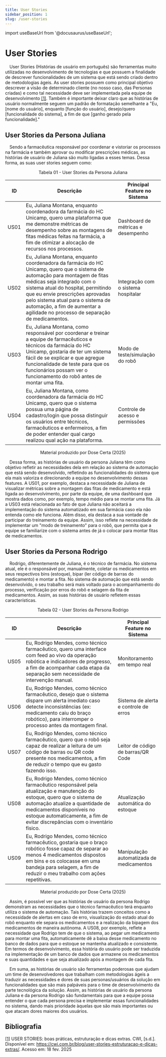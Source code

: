 ```yaml
---
title: User Stories
sidebar_position: 1
slug: /user-stories
---
```


import useBaseUrl from '@docusaurus/useBaseUrl';

# User Stories 

&emsp;User Stories (Histórias de usuário em português) são ferramentas muito utilizadas no desenvolvimento de tecnologias e que possuem a finalidade de descrever funcionalidades de um sistema que está sendo criado dentro de metodologias ágeis. As user stories possuem como principal objetivo descrever a visão de determinado cliente (no nosso caso, das Personas criadas) e como tal necessidade deve ser implementada pela equipe de desenvolvimento [[1]](https://cwi.com.br/blog/user-stories-estruturacao-e-dicas-extras/). Também é importante deixar claro que as histórias de usuário normalmente seguem um padrão de formatação semelhante a "Eu, [nome do usuário], enquanto [função do usuário], desejo/quero [funcionalidade do sistema], a fim de que [ganho gerado pela funcionalidade]."

## User Stories da Persona Juliana
&emsp;Sendo a farmacêutica responsável por coordenar e vistoriar os processos na farmácia e também aprovar ou modificar prescrições médicas, as histórias de usuário de Juliana são muito ligadas a esses temas. Dessa forma, as suas user stories seguem como:


<div align="center">

<p allign="center"> Tabela 01 - User Stories da Persona Juliana </p>

| ID   | Descrição | Principal Feature no Sistema |
|------|------------------------------------------------------------------------------------------------------------------------------------------------|-----------------------------------------|
| US01 | Eu, Juliana Montana, enquanto coordenadora da farmácia do HC Unicamp, quero uma plataforma que me demonstre métricas de desempenho sobre as montagens de fitas médicas feitas na farmácia, a fim de otimizar a alocação de recursos nos processos. | Dashboard de métricas e desempenho |
| US02 | Eu, Juliana Montana, enquanto coordenadora da farmácia do HC Unicamp, quero que o sistema de automação para montagem de fitas médicas seja integrado com o sistema atual do hospital, permitindo que eu envie prescrições aprovadas pelo sistema atual para o sistema de automação, a fim de aumentar a agilidade no processo de separação de medicamentos. | Integração com o sistema hospitalar |
| US03 | Eu, Juliana Montana, como responsável por coordenar e treinar a equipe de farmacêuticos e técnicos da farmácia do HC Unicamp, gostaria de ter um sistema fácil de se explicar e que agregue funcionalidade de teste para que os funcionários possam ver o funcionamento do robô antes de montar uma fita. | Modo de teste/simulação do robô |
| US04 | Eu, Juliana Montana, como coordenadora da farmácia do HC Unicamp, quero que o sistema possua uma página de cadastro/login que possa distinguir os usuários entre técnicos, farmacêuticos e enfermeiros, a fim de poder entender qual cargo realizou qual ação na plataforma. | Controle de acesso e permissões |

<p allign="center"> Material produzido por Dose Certa (2025) </p>

</div>

&emsp;Dessa forma, as histórias de usuário da persona Juliana têm como objetivo refletir as necessidades dela em relação ao sistema de automação que está sendo desenvolvido, refletindo as funcionalidades do sistema que ela mais valoriza e direcionando a equipe no desenvolvimento dessas features. A US01, por exemplo, destaca a necessidade de Juliana de visualizar métricas sobre a montagem das fitas de medicamento e está ligada ao desenvolvimento, por parte da equipe, de uma dashboard que mostra dados como, por exemplo, tempo médio para se montar uma fita. Já a US03 está relacionada ao fato de que Juliana não aceitará a implementação do sistema automatizado em sua farmácia caso ela não entenda como ele funciona. Além disso, ela destaca a sua vontade de participar do treinamento da equipe. Assim, isso reflete na necessidade de implementar um "modo de treinamento" para o robô, que permita que a equipe se familiarize com o sistema antes de já o colocar para montar fitas de medicamentos. 


## User Stories da Persona Rodrigo

&emsp;Rodrigo, diferentemente de Juliana, é o técnico de farmácia. No sistema atual, ele é o responsável por, manualmente, coletar os medicamentos em seus respectivos bins (estoque), bipar (ler código de barras do medicamento) e montar a fita. No sistema de automação que está sendo desenvolvido, o seu trabalho será mais voltado para o acompanhamento do processo, verificação por erros do robô e selagem da fita de medicamentos. Assim, as suas histórias de usuário refletem essas características. 

<div align="center">

<p align="center"> Tabela 02 - User Stories da Persona Rodrigo </p>

| ID   | Descrição | Principal Feature no Sistema |
|------|------------------------------------------------------------------------------------------------------------------------------------------------|-----------------------------------------|
| US05 | Eu, Rodrigo Mendes, como técnico farmacêutico, quero uma interface com feed ao vivo da operação robótica e indicadores de progresso, a fim de acompanhar cada etapa da separação sem necessidade de intervenção manual. | Monitoramento em tempo real |
| US06 | Eu, Rodrigo Mendes, como técnico farmacêutico, desejo que o sistema dispare um alerta imediato caso detecte inconsistências (ex: medicamento caiu do braço robótico), para interromper o processo antes da montagem final. | Sistema de alerta e controle de erros |
| US07 | Eu, Rodrigo Mendes, como técnico farmacêutico, quero que o robô seja capaz de realizar a leitura de um código de barras ou QR code presente nos medicamentos, a fim de reduzir o tempo que eu gasto fazendo isso. | Leitor de código de barras/QR Code |
| US08 | Eu, Rodrigo Mendes, como técnico farmacêutico responsável pela atualização e manutenção do estoque, quero que o sistema de automação atualize a quantidade de medicamentos disponíveis no estoque automaticamente, a fim de evitar discrepâncias com o inventário físico. | Atualização automática do estoque |
| US09 | Eu, Rodrigo Mendes, como técnico farmacêutico, gostaria que o braço robótico fosse capaz de separar ao menos 4 medicamentos dispostos em bins e os colocasse em uma bandeja para selagem, a fim de reduzir o meu trabalho com ações repetitivas. | Manipulação automatizada de medicamentos |

<p align="center"> Material produzido por Dose Certa (2025) </p>

</div>

&emsp;Assim, é possível ver que as histórias de usuário da persona Rodrigo demonstram as necessidades que o técnico farmacêutico terá enquanto utiliza o sistema de automação. Tais histórias trazem conceitos como a necessidade de alertas em caso de erro, visualização do estado atual do robô enquanto ele separa os medicamentos e a realização da bipagem dos medicamentos de maneira autônoma. A US08, por exemplo, reflete a necessidade que Rodrigo tem de que o sistema, ao pegar um medicamento para montar uma fita, automaticamente dê a baixa desse medicamento no banco de dados para que o estoque se mantenha atualizado e consistente. Em termos de desenvolvimento, essa história do usuário pode ser traduzida na implementação de um banco de dados que armazene os medicamentos e suas quantidades e que seja atualizado após a montagem de cada fita. 

&emsp;Em suma, as histórias de usuário são ferramentas poderosas que ajudam um time de desenvolvedores que trabalham com metodologias ágeis a traduzir as necessidades e dores de suas personas/usuários da solução em funcionalidades que são mais palpáveis para o time de desenvolvimento da parte tecnológica da solução. Assim, as histórias de usuário da persona Juliana e da persona Rodrigo são fundamentais para que a equipe possa entender o que cada persona precisa e implementar essas funcionalidades no sistema, dando mais prioridade àquelas que são mais importantes ou que atacam dores maiores dos usuários.

## Bibliografia

 [[1]](https://cwi.com.br/blog/user-stories-estruturacao-e-dicas-extras/) USER STORIES: boas práticas, estruturação e dicas extras. CWI, [s.d.]. Disponível em: https://cwi.com.br/blog/user-stories-estruturacao-e-dicas-extras/. Acesso em: 18 fev. 2025


